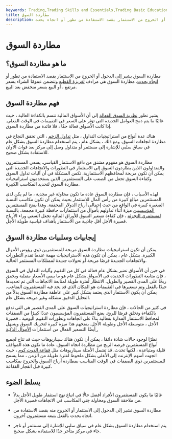 ```yaml
---
keywords: Trading,Trading Skills and Essentials,Trading Basic Education,Trading Skills
title: مطاردة السوق
description: مطاردة السوق يشير إلى الدخول أو الخروج من الاستثمار بقصد الاستفادة من تطور أو اتجاه يحدث.
---
```


# مطاردة السوق
## ما هو مطاردة السوق؟

مطاردة السوق يشير إلى الدخول أو الخروج من الاستثمار بقصد الاستفادة من تطور أو [اتجاه يحدث](/trend). مطاردة السوق هي مرادف [لغريزة القطيع](/herdinstinct) وتتضمن عمومًا الشراء بسعر مرتفع ، أو البيع بسعر منخفض بعد البيع.

## فهم مطاردة السوق

يشير تطور [نظرية السوق الفعالة](/efficientmarkethypothesis) إلى أن الأسواق المالية تتسم بالكفاءة العالية ، حيث غالبًا ما يتم دمج العوامل الجديدة التي تؤثر على السعر في التقييمات في الوقت الفعلي. إذا كانت الأسواق فعالة حقًا ، فلا فائدة من مطاردة السوق.

هناك عدة أنواع من استراتيجيات التداول ، مثل [تداول الزخم](/momentum_investing) ، التي تحقق النجاح في مطاردة اتجاهات السوق. ومع ذلك ، بشكل عام ، يتم استخدام مطاردة السوق بشكل عام في سياق سلبي للإشارة إلى مستثمر أو متداول وصل إلى مركز بعد فوات الأوان للاستفادة بشكل صحيح.

مطاردة السوق هو مفهوم مشتق من دافع الاستثمار القياسي. يسعى المستثمرون والمتداولون الذين يطاردون السوق إلى الاستثمار في التطورات والاتجاهات الجديدة التي يمكن أن تكون مربحة لمحافظهم الاستثمارية. تكمن المشكلة في أن آليات تداول السوق وكفاءة السوق تجعل من الصعب على المستثمرين الذين يستخدمون استراتيجيات مطاردة السوق لتحديد المكاسب الكبيرة.

لهذه الأسباب ، فإن مطاردة السوق عادة ما تكون محاولة غير مجدية ، ما لم يكن لدى المستثمرين مبالغ كبيرة من رأس المال للاستثمار بحيث يمكن أن تكون مكاسب النسبة الصغيرة كبيرة في الواقع من حيث إجمالي أرباح الدولار المحققة. وهذا يمنح [المستثمرين المؤسسيين](/institutionalinvestor) ميزة أثناء تداولهم بأموال من استثمارات حافظة كبيرة مجمعة. بالنسبة [لمستثمري التجزئة](/retailinvestor) ، فإن كفاءة تسعير السوق للأوراق المالية تجعل السعي وراء الأرباح قصيرة الأجل أقل جاذبية من الاستثمار بأهداف قياسية طويلة الأجل.

## إيجابيات وسلبيات مطاردة السوق

يمكن أن تكون استراتيجيات مطاردة السوق مربحة للمستثمرين ذوي رؤوس الأموال الكبيرة. بشكل عام ، يمكن أن تكون هذه الاستراتيجيات مهمة عندما تقدم التطورات والاتجاهات الجديدة فرصًا مربحة أو تحولات جديدة لممتلكات المستثمر الحالية.

في حين أن الأسواق تعتبر بشكل عام فعالة في كل من التقييم وآليات التداول في السوق ، فإن متابعة التطورات الجديدة في الأسواق بشكل عام هو ما يبقي الأسعار متقلبة ويحقق ربحًا على المدى القصير والطويل. الانتظار لفترة طويلة لمتابعة الاتجاهات التي تم تحديدها جيدًا بالفعل وتم تسعيرها في التقييمات هو المكان الذي قد يجد فيه المستثمرون المتاعب. يمكن أن يكون الاستثمار الذي يعتمد بشكل كبير على عاطفة مطاردة السوق بدلاً من التحليل الدقيق مشكلة وغير مربحة بشكل عام.

في كثير من الحالات ، فإن مطاردة استراتيجيات السوق على المدى القصير هي التي تدفع بالكفاءة وتخلق فرصًا للربح. يضع المستثمرون المؤسسيون عددًا كبيرًا من الصفقات لمحافظ الاستثمار المدارة بفعالية بناءً على اتجاهات وتطورات التقييم اليومية ، قصيرة الأجل ، متوسطة الأجل وطويلة الأجل. يمنحهم هذا ميزة كبيرة لتحريك السوق ويسهل أيضًا التسعير الفعال من استثمارات [الأموال الذكية .](/smart-money)

نظرًا لوجود حالات شاذة دائمًا ، يمكن أن تكون هناك سيناريوهات حيث قد تتاح لجميع أنواع المستثمرين فرصة الربح من مطاردة اتجاه السوق. عادة ما تكون هذه المواقف قليلة ومتباعدة ، لكنها تحدث. قد تشمل الأمثلة سيناريوهات مثل [فقاعة الدوت كوم](/dotcom-bubble) ، حيث اتجهت أسهم الإنترنت إلى الأعلى بشكل ملحوظ لفترة طويلة من الزمن ، مما يسمح للمستثمرين ذوي الصفقات في الوقت المناسب بمطاردة أرباح السوق والخروج بمكاسب كبيرة قبل انفجار الفقاعة.

## يسلط الضوء

- غالبًا ما يكون المستثمرون الأفراد أفضل حالًا في اتباع نهج استثمار طويل الأجل بدلاً من ملاحقة السوق ومحاولة جني المكاسب في الاتجاهات قصيرة الأجل.

- مطاردة السوق تشير إلى الدخول إلى الاستثمار أو الخروج منه بقصد الاستفادة من اتجاه يحدث بالفعل يتبعه مستثمرون آخرون.

- يتم استخدام مطاردة السوق بشكل عام في سياق سلبي للإشارة إلى مستثمر أو تاجر جاء في مركز متأخر جدًا للاستفادة بشكل صحيح.

